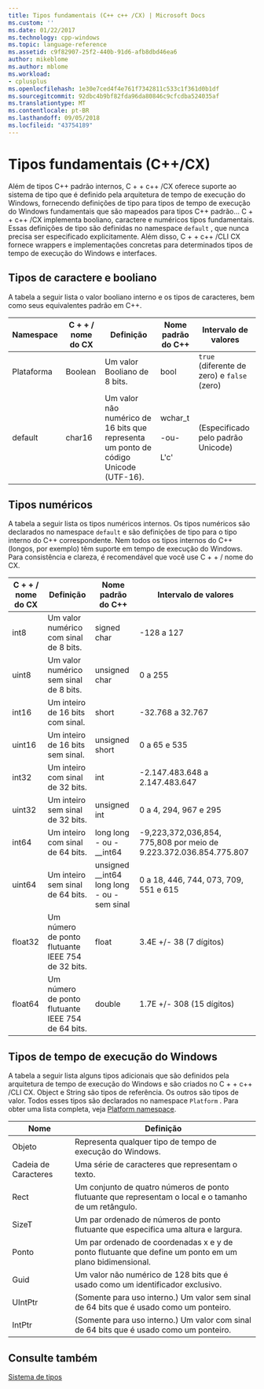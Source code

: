 ```yaml
---
title: Tipos fundamentais (C++ c++ /CX) | Microsoft Docs
ms.custom: ''
ms.date: 01/22/2017
ms.technology: cpp-windows
ms.topic: language-reference
ms.assetid: c9f82907-25f2-440b-91d6-afb8dbd46ea6
author: mikeblome
ms.author: mblome
ms.workload:
- cplusplus
ms.openlocfilehash: 1e30e7ced4f4e761f7342811c533c1f361d0b1df
ms.sourcegitcommit: 92dbc4b9bf82fda96da80846c9cfcdba524035af
ms.translationtype: MT
ms.contentlocale: pt-BR
ms.lasthandoff: 09/05/2018
ms.locfileid: "43754189"
---
```

# <a name="fundamental-types-ccx"></a>Tipos fundamentais (C++/CX)
Além de tipos C++ padrão internos, C + + c++ /CX oferece suporte ao sistema de tipo que é definido pela arquitetura de tempo de execução do Windows, fornecendo definições de tipo para tipos de tempo de execução do Windows fundamentais que são mapeados para tipos C++ padrão... C + + c++ /CX implementa booliano, caractere e numéricos tipos fundamentais. Essas definições de tipo são definidas no namespace `default` , que nunca precisa ser especificado explicitamente. Além disso, C + + c++ /CLI CX fornece wrappers e implementações concretas para determinados tipos de tempo de execução do Windows e interfaces.  
  
## <a name="boolean-and-character-types"></a>Tipos de caractere e booliano  
 A tabela a seguir lista o valor booliano interno e os tipos de caracteres, bem como seus equivalentes padrão em C++.  
  
|Namespace|C + + / nome do CX|Definição|Nome padrão do C++|Intervalo de valores|  
|---------------|-----------------------------------------------------------------------|----------------|-------------------------|---------------------|  
|Plataforma|Boolean|Um valor Booliano de 8 bits.|bool|`true` (diferente de zero) e `false` (zero)|  
|default|char16|Um valor não numérico de 16 bits que representa um ponto de código Unicode (UTF-16).|wchar_t<br /><br /> -ou-<br /><br /> L'c'|(Especificado pelo padrão Unicode)|  
  
## <a name="numeric-types"></a>Tipos numéricos  
 A tabela a seguir lista os tipos numéricos internos. Os tipos numéricos são declarados no namespace `default` e são definições de tipo para o tipo interno do C++ correspondente. Nem todos os tipos internos do C++ (longos, por exemplo) têm suporte em tempo de execução do Windows. Para consistência e clareza, é recomendável que você use C + + / nome do CX.  
  
|C + + / nome do CX|Definição|Nome padrão do C++|Intervalo de valores|  
|-----------------------------------------------------------------------|----------------|-------------------------|---------------------|  
|int8|Um valor numérico com sinal de 8 bits.|signed char|-128 a 127|  
|uint8|Um valor numérico sem sinal de 8 bits.|unsigned char|0 a 255|  
|int16|Um inteiro de 16 bits com sinal.|short|-32.768 a 32.767|  
|uint16|Um inteiro de 16 bits sem sinal.|unsigned short|0 a 65 e 535|  
|int32|Um inteiro com sinal de 32 bits.|int|-2.147.483.648 a 2.147.483.647|  
|uint32|Um inteiro sem sinal de 32 bits.|unsigned int|0 a 4, 294, 967 e 295|  
|int64|Um inteiro com sinal de 64 bits.|long long - ou - __int64|-9,223,372,036,854, 775,808 por meio de 9.223.372.036.854.775.807|  
|uint64|Um inteiro sem sinal de 64 bits.|unsigned __int64 long long - ou - sem sinal|0 a 18, 446, 744, 073, 709, 551 e 615|  
|float32|Um número de ponto flutuante IEEE 754 de 32 bits.|float|3.4E +/- 38 (7 dígitos)|  
|float64|Um número de ponto flutuante IEEE 754 de 64 bits.|double|1.7E +/- 308 (15 dígitos)|  
  
## <a name="windows-runtime-types"></a>Tipos de tempo de execução do Windows  
 A tabela a seguir lista alguns tipos adicionais que são definidos pela arquitetura de tempo de execução do Windows e são criados no C + + c++ /CLI CX. Object e String são tipos de referência. Os outros são tipos de valor. Todos esses tipos são declarados no namespace `Platform` . Para obter uma lista completa, veja [Platform namespace](../cppcx/platform-namespace-c-cx.md).  
  
|Nome|Definição|  
|----------|----------------|  
|Objeto|Representa qualquer tipo de tempo de execução do Windows.|  
|Cadeia de Caracteres|Uma série de caracteres que representam o texto.|  
|Rect|Um conjunto de quatro números de ponto flutuante que representam o local e o tamanho de um retângulo.|  
|SizeT|Um par ordenado de números de ponto flutuante que especifica uma altura e largura.|  
|Ponto|Um par ordenado de coordenadas x e y de ponto flutuante que define um ponto em um plano bidimensional.|  
|Guid|Um valor não numérico de 128 bits que é usado como um identificador exclusivo.|  
|UIntPtr|(Somente para uso interno.) Um valor sem sinal de 64 bits que é usado como um ponteiro.|  
|IntPtr|(Somente para uso interno.)  Um valor com sinal de 64 bits que é usado como um ponteiro.|  
  
## <a name="see-also"></a>Consulte também  
 [Sistema de tipos](../cppcx/type-system-c-cx.md)